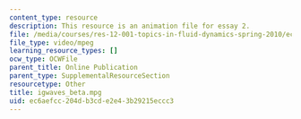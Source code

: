 ```yaml
---
content_type: resource
description: This resource is an animation file for essay 2.
file: /media/courses/res-12-001-topics-in-fluid-dynamics-spring-2010/ec6aefcc204db3cde2e43b29215eccc3_igwaves_beta.mpg
file_type: video/mpeg
learning_resource_types: []
ocw_type: OCWFile
parent_title: Online Publication
parent_type: SupplementalResourceSection
resourcetype: Other
title: igwaves_beta.mpg
uid: ec6aefcc-204d-b3cd-e2e4-3b29215eccc3
---
```

